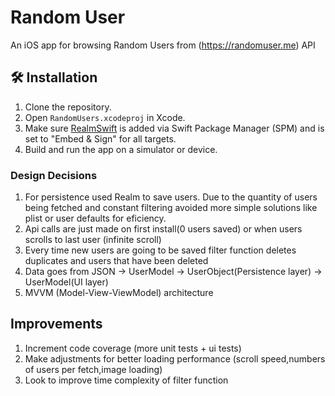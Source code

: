 # Random User

An iOS app for browsing Random Users from (https://randomuser.me) API 
## 🛠 Installation
1. Clone the repository.
2. Open `RandomUsers.xcodeproj` in Xcode.
3. Make sure [RealmSwift](https://realm.io/docs/swift/latest/) is added via Swift Package Manager (SPM) and is set to "Embed & Sign" for all targets.
4. Build and run the app on a simulator or device.

### Design Decisions 
1. For persistence used Realm to save users. Due to the quantity of users being fetched and constant filtering avoided more simple solutions like plist or user defaults for eficiency.
2. Api calls are just made on first install(0 users saved) or when users scrolls to last user (infinite scroll)
3. Every time new users are going to be saved filter function deletes duplicates and users that have been deleted
4. Data goes from JSON -> UserModel -> UserObject(Persistence layer) -> UserModel(UI layer)
5. MVVM (Model-View-ViewModel) architecture
   
## Improvements 
1. Increment code coverage (more unit tests + ui tests)
2. Make adjustments for better loading performance (scroll speed,numbers of users per fetch,image loading)
3. Look to improve time complexity of filter function

